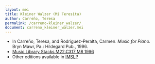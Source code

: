```yaml
---
layout: mei
title: Kleiner Walzer (Mi Teresita)
author: Carreño, Teresa
permalink: /carreno-kleiner_walzer/
document: carreno_kleiner_walzer.mei
---
```


- In Carreño, Teresa, and Rodriguez-Peralta, Carmen. *Music for Piano.* Bryn Mawr, Pa.: Hildegard Pub., 1996.
- <a href="https://tufts-primo.hosted.exlibrisgroup.com/permalink/f/bnf7qa/01TUN_ALMA21113580720003851" target="_blank">Music Library Stacks M22.C317 M8 1996</a>
- Other editions available in <a href="https://imslp.org/wiki/Kleiner_Walzer_(Carre%C3%B1o%2C_Teresa)" target="_blank">IMSLP</a>
